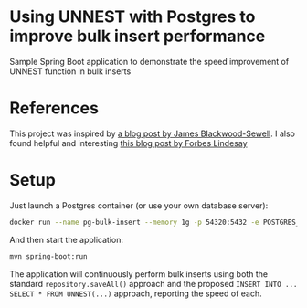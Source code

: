# Using UNNEST with Postgres to improve bulk insert performance

Sample Spring Boot application to demonstrate the speed improvement of UNNEST function in bulk inserts

# References
This project was inspired by [a blog post by James Blackwood-Sewell](https://www.timescale.com/blog/boosting-postgres-insert-performance).
I also found helpful and interesting [this blog post by Forbes Lindesay](https://dev.to/forbeslindesay/postgres-unnest-cheat-sheet-for-bulk-operations-1obg)

# Setup

Just launch a Postgres container (or use your own database server):
```bash
docker run --name pg-bulk-insert --memory 1g -p 54320:5432 -e POSTGRES_PASSWORD=ingestor -d postgres:16.4-alpine3.20
```
And then start the application:
```bash
mvn spring-boot:run
```

The application will continuously perform bulk inserts using both the standard `repository.saveAll()` approach 
and the proposed `INSERT INTO ... SELECT * FROM UNNEST(...)` approach, reporting the speed of each.